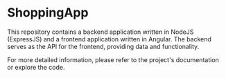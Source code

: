 # ShoppingApp

This repository contains a backend application written in NodeJS (ExpressJS) and a frontend application written in Angular. The backend serves as the API for the frontend, providing data and functionality.

For more detailed information, please refer to the project's documentation or explore the code.

